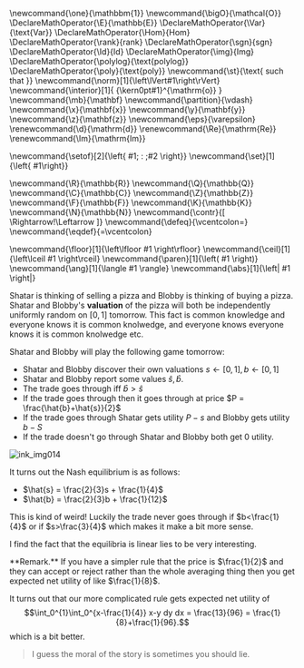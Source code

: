 \newcommand{\one}{\mathbbm{1}}
\newcommand{\bigO}{\mathcal{O}}
\DeclareMathOperator{\E}{\mathbb{E}}
\DeclareMathOperator{\Var}{\text{Var}}
\DeclareMathOperator{\Hom}{Hom}
\DeclareMathOperator{\rank}{rank}
\DeclareMathOperator{\sgn}{sgn}
\DeclareMathOperator{\Id}{Id}
\DeclareMathOperator{\img}{Img}
\DeclareMathOperator{\polylog}{\text{polylog}}
\DeclareMathOperator{\poly}{\text{poly}}
\newcommand{\st}{\text{ such that }}
\newcommand{\norm}[1]{\left\lVert#1\right\rVert}
\newcommand{\interior}[1]{ {\kern0pt#1}^{\mathrm{o}} }
\newcommand{\mb}{\mathbf}
\newcommand{\partition}{\vdash}
\newcommand{\x}{\mathbf{x}}
\newcommand{\y}{\mathbf{y}}
\newcommand{\z}{\mathbf{z}}
\newcommand{\eps}{\varepsilon}
\renewcommand{\d}{\mathrm{d}}
\renewcommand{\Re}{\mathrm{Re}}
\renewcommand{\Im}{\mathrm{Im}}

\newcommand{\setof}[2]{\left\{ #1\; : \;#2 \right\}}
\newcommand{\set}[1]{\left\{ #1\right\}}

\newcommand{\R}{\mathbb{R}}
\newcommand{\Q}{\mathbb{Q}}
\newcommand{\C}{\mathbb{C}}
\newcommand{\Z}{\mathbb{Z}}
\newcommand{\F}{\mathbb{F}}
\newcommand{\K}{\mathbb{K}}
\newcommand{\N}{\mathbb{N}}
\newcommand{\contr}{\[ \Rightarrow\!\Leftarrow \]}
\newcommand{\defeq}{\vcentcolon=}
\newcommand{\eqdef}{=\vcentcolon}

\newcommand{\floor}[1]{\left\lfloor #1 \right\rfloor}
\newcommand{\ceil}[1]{\left\lceil #1 \right\rceil}
\newcommand{\paren}[1]{\left( #1 \right)}
\newcommand{\ang}[1]{\langle #1 \rangle}
\newcommand{\abs}[1]{\left| #1 \right|}


Shatar is thinking of selling a pizza and Blobby is thinking of
buying a pizza. 
Shatar and Blobby's **valuation** of the pizza will
both be independently uniformly random on $[0,1]$ tomorrow.
This fact is common knowledge and everyone knows it is common
knolwedge, and everyone knows everyone knows it is common
knolwedge etc.

Shatar and Blobby will play the following game tomorrow:

- Shatar and Blobby discover their own valuations $s\gets [0,1], b\gets
    [0,1]$
- Shatar and Blobby report some values $\hat{s}, \hat{b}$.
- The trade goes through iff $\hat{b} > \hat{s}$
- If the trade goes through then it goes through at price $P = \frac{\hat{b}+\hat{s}}{2}$
- If the trade goes through Shatar gets utility $P-s$ and Blobby gets utility $b-S$
- If the trade doesn't go through Shatar and Blobby both get $0$
    utility.

![ink_img014](src/images/ink_img014.png)

It turns out the Nash equilibrium is as follows:

- $\hat{s} = \frac{2}{3}s + \frac{1}{4}$
- $\hat{b} = \frac{2}{3}b + \frac{1}{12}$

This is kind of weird!
Luckily the trade never goes through if $b<\frac{1}{4}$ or if
$s>\frac{3}{4}$ which makes it make a bit more sense.

I find the fact that the equilibria is linear lies to be very
interesting.

<div class="rmk envbox">**Remark.**
If you have a simpler rule that the price is $\frac{1}{2}$ and
they can accept or reject rather than the whole averaging thing
then you get expected net utility of like $\frac{1}{8}$.

It turns out that our more complicated rule gets expected net
utility of
$$\int_0^{1}\int_0^{x-\frac{1}{4}} x-y dy dx = \frac{13}{96} = \frac{1}{8}+\frac{1}{96}.$$
which is a bit better.
</div>


> I guess the moral of the story is sometimes you should lie. 


